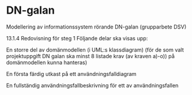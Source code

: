 # DN-galan
Modellering av informationssystem rörande DN-galan (grupparbete DSV)

13.1.4 Redovisning för steg 1
Följande delar ska visas upp:

En storre del av domänmodellen (i UML:s klassdiagram) (för de som valt projektuppgift DN galan ska minst 8 listade krav (av kraven a)-o)) på domänmodellen kunna hanteras)

En första färdig utkast på ett användningsfalldiagram

En fullständig användningsfallbeskrivning för ett av användningsfallen
